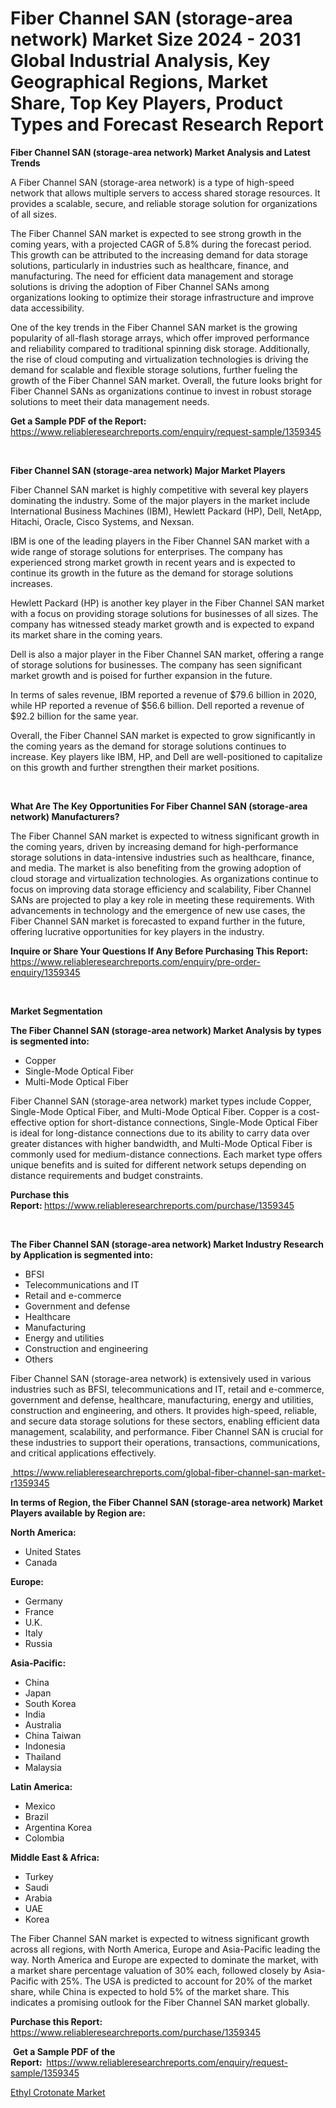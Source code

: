 <p><h1>Fiber Channel SAN (storage-area network) Market Size 2024 - 2031 Global Industrial Analysis, Key Geographical Regions, Market Share, Top Key Players, Product Types and Forecast Research Report</h1></p><p><strong>Fiber Channel SAN (storage-area network) Market Analysis and Latest Trends</strong></p>
<p><p>A Fiber Channel SAN (storage-area network) is a type of high-speed network that allows multiple servers to access shared storage resources. It provides a scalable, secure, and reliable storage solution for organizations of all sizes.</p><p>The Fiber Channel SAN market is expected to see strong growth in the coming years, with a projected CAGR of 5.8% during the forecast period. This growth can be attributed to the increasing demand for data storage solutions, particularly in industries such as healthcare, finance, and manufacturing. The need for efficient data management and storage solutions is driving the adoption of Fiber Channel SANs among organizations looking to optimize their storage infrastructure and improve data accessibility.</p><p>One of the key trends in the Fiber Channel SAN market is the growing popularity of all-flash storage arrays, which offer improved performance and reliability compared to traditional spinning disk storage. Additionally, the rise of cloud computing and virtualization technologies is driving the demand for scalable and flexible storage solutions, further fueling the growth of the Fiber Channel SAN market. Overall, the future looks bright for Fiber Channel SANs as organizations continue to invest in robust storage solutions to meet their data management needs.</p></p>
<p><strong>Get a Sample PDF of the Report:&nbsp;</strong> <a href="https://www.reliableresearchreports.com/enquiry/request-sample/1359345">https://www.reliableresearchreports.com/enquiry/request-sample/1359345</a></p>
<p>&nbsp;</p>
<p><strong>Fiber Channel SAN (storage-area network) Major Market Players</strong></p>
<p><p>Fiber Channel SAN market is highly competitive with several key players dominating the industry. Some of the major players in the market include International Business Machines (IBM), Hewlett Packard (HP), Dell, NetApp, Hitachi, Oracle, Cisco Systems, and Nexsan.</p><p>IBM is one of the leading players in the Fiber Channel SAN market with a wide range of storage solutions for enterprises. The company has experienced strong market growth in recent years and is expected to continue its growth in the future as the demand for storage solutions increases.</p><p>Hewlett Packard (HP) is another key player in the Fiber Channel SAN market with a focus on providing storage solutions for businesses of all sizes. The company has witnessed steady market growth and is expected to expand its market share in the coming years.</p><p>Dell is also a major player in the Fiber Channel SAN market, offering a range of storage solutions for businesses. The company has seen significant market growth and is poised for further expansion in the future.</p><p>In terms of sales revenue, IBM reported a revenue of $79.6 billion in 2020, while HP reported a revenue of $56.6 billion. Dell reported a revenue of $92.2 billion for the same year.</p><p>Overall, the Fiber Channel SAN market is expected to grow significantly in the coming years as the demand for storage solutions continues to increase. Key players like IBM, HP, and Dell are well-positioned to capitalize on this growth and further strengthen their market positions.</p></p>
<p>&nbsp;</p>
<p><strong>What Are The Key Opportunities For Fiber Channel SAN (storage-area network) Manufacturers?</strong></p>
<p><p>The Fiber Channel SAN market is expected to witness significant growth in the coming years, driven by increasing demand for high-performance storage solutions in data-intensive industries such as healthcare, finance, and media. The market is also benefiting from the growing adoption of cloud storage and virtualization technologies. As organizations continue to focus on improving data storage efficiency and scalability, Fiber Channel SANs are projected to play a key role in meeting these requirements. With advancements in technology and the emergence of new use cases, the Fiber Channel SAN market is forecasted to expand further in the future, offering lucrative opportunities for key players in the industry.</p></p>
<p><strong>Inquire or Share Your Questions If Any Before Purchasing This Report:</strong> <a href="https://www.reliableresearchreports.com/enquiry/pre-order-enquiry/1359345">https://www.reliableresearchreports.com/enquiry/pre-order-enquiry/1359345</a></p>
<p>&nbsp;</p>
<p><strong>Market Segmentation</strong></p>
<p><strong>The Fiber Channel SAN (storage-area network) Market Analysis by types is segmented into:</strong></p>
<p><ul><li>Copper</li><li>Single-Mode Optical Fiber</li><li>Multi-Mode Optical Fiber</li></ul></p>
<p><p>Fiber Channel SAN (storage-area network) market types include Copper, Single-Mode Optical Fiber, and Multi-Mode Optical Fiber. Copper is a cost-effective option for short-distance connections, Single-Mode Optical Fiber is ideal for long-distance connections due to its ability to carry data over greater distances with higher bandwidth, and Multi-Mode Optical Fiber is commonly used for medium-distance connections. Each market type offers unique benefits and is suited for different network setups depending on distance requirements and budget constraints.</p></p>
<p><strong>Purchase this Report:&nbsp;</strong><a href="https://www.reliableresearchreports.com/purchase/1359345">https://www.reliableresearchreports.com/purchase/1359345</a></p>
<p>&nbsp;</p>
<p><strong>The Fiber Channel SAN (storage-area network) Market Industry Research by Application is segmented into:</strong></p>
<p><ul><li>BFSI</li><li>Telecommunications and IT</li><li>Retail and e-commerce</li><li>Government and defense</li><li>Healthcare</li><li>Manufacturing</li><li>Energy and utilities</li><li>Construction and engineering</li><li>Others</li></ul></p>
<p><p>Fiber Channel SAN (storage-area network) is extensively used in various industries such as BFSI, telecommunications and IT, retail and e-commerce, government and defense, healthcare, manufacturing, energy and utilities, construction and engineering, and others. It provides high-speed, reliable, and secure data storage solutions for these sectors, enabling efficient data management, scalability, and performance. Fiber Channel SAN is crucial for these industries to support their operations, transactions, communications, and critical applications effectively.</p></p>
<p><a href="https://www.reliableresearchreports.com/global-fiber-channel-san-market-r1359345">&nbsp;https://www.reliableresearchreports.com/global-fiber-channel-san-market-r1359345</a></p>
<p><strong>In terms of Region, the Fiber Channel SAN (storage-area network) Market Players available by Region are:</strong></p>
<p>
    <p> <strong> North America: </strong>
        <ul>
            <li>United States</li>
            <li>Canada</li>
        </ul>
        </p> 
    <p> <strong> Europe: </strong>
        <ul>
            <li>Germany</li>
            <li>France</li>
            <li>U.K.</li>
            <li>Italy</li>
            <li>Russia</li>
        </ul>
        </p> 
    <p> <strong> Asia-Pacific: </strong>
        <ul>
            <li>China</li>
            <li>Japan</li>
            <li>South Korea</li>
            <li>India</li>
            <li>Australia</li>
            <li>China Taiwan</li>
            <li>Indonesia</li>
            <li>Thailand</li>
            <li>Malaysia</li>
        </ul>
        </p> 
    <p> <strong> Latin America: </strong>
        <ul>
            <li>Mexico</li>
            <li>Brazil</li>
            <li>Argentina Korea</li>
            <li>Colombia</li>
        </ul>
        </p> 
    <p> <strong> Middle East & Africa: </strong>
        <ul>
            <li>Turkey</li>
            <li>Saudi</li>
            <li>Arabia</li>
            <li>UAE</li>
            <li>Korea</li>
        </ul>
    </p>
    </p>
<p><p>The Fiber Channel SAN market is expected to witness significant growth across all regions, with North America, Europe and Asia-Pacific leading the way. North America and Europe are expected to dominate the market, with a market share percentage valuation of 30% each, followed closely by Asia-Pacific with 25%. The USA is predicted to account for 20% of the market share, while China is expected to hold 5% of the market share. This indicates a promising outlook for the Fiber Channel SAN market globally.</p></p>
<p><strong>Purchase this Report: </strong><a href="https://www.reliableresearchreports.com/purchase/1359345">https://www.reliableresearchreports.com/purchase/1359345</a></p>
<p>&nbsp;<strong>Get a Sample PDF of the Report:&nbsp;&nbsp;</strong><a href="https://www.reliableresearchreports.com/enquiry/request-sample/1359345">https://www.reliableresearchreports.com/enquiry/request-sample/1359345</a></p>
<p><strong></strong></p>
<p><p><a href="https://zircon-bluebell-299.notion.site/Ethyl-Crotonate-Market-Dynamics-2024-2031-Also-about-Its-Market-Trends-Projections-and-Opportunit-a6e3730ac0cd4fe0ad58d27f644a5679">Ethyl Crotonate Market</a></p></p>